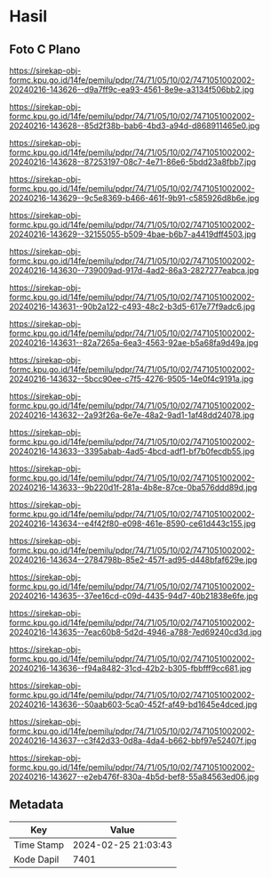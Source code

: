 # Hasil

## Foto C Plano

https://sirekap-obj-formc.kpu.go.id/14fe/pemilu/pdpr/74/71/05/10/02/7471051002002-20240216-143626--d9a7ff9c-ea93-4561-8e9e-a3134f506bb2.jpg

https://sirekap-obj-formc.kpu.go.id/14fe/pemilu/pdpr/74/71/05/10/02/7471051002002-20240216-143628--85d2f38b-bab6-4bd3-a94d-d868911465e0.jpg

https://sirekap-obj-formc.kpu.go.id/14fe/pemilu/pdpr/74/71/05/10/02/7471051002002-20240216-143628--87253197-08c7-4e71-86e6-5bdd23a8fbb7.jpg

https://sirekap-obj-formc.kpu.go.id/14fe/pemilu/pdpr/74/71/05/10/02/7471051002002-20240216-143629--9c5e8369-b466-461f-9b91-c585926d8b6e.jpg

https://sirekap-obj-formc.kpu.go.id/14fe/pemilu/pdpr/74/71/05/10/02/7471051002002-20240216-143629--32155055-b509-4bae-b6b7-a4419dff4503.jpg

https://sirekap-obj-formc.kpu.go.id/14fe/pemilu/pdpr/74/71/05/10/02/7471051002002-20240216-143630--739009ad-917d-4ad2-86a3-2827277eabca.jpg

https://sirekap-obj-formc.kpu.go.id/14fe/pemilu/pdpr/74/71/05/10/02/7471051002002-20240216-143631--90b2a122-c493-48c2-b3d5-617e77f9adc6.jpg

https://sirekap-obj-formc.kpu.go.id/14fe/pemilu/pdpr/74/71/05/10/02/7471051002002-20240216-143631--82a7265a-6ea3-4563-92ae-b5a68fa9d49a.jpg

https://sirekap-obj-formc.kpu.go.id/14fe/pemilu/pdpr/74/71/05/10/02/7471051002002-20240216-143632--5bcc90ee-c7f5-4276-9505-14e0f4c9191a.jpg

https://sirekap-obj-formc.kpu.go.id/14fe/pemilu/pdpr/74/71/05/10/02/7471051002002-20240216-143632--2a93f26a-6e7e-48a2-9ad1-1af48dd24078.jpg

https://sirekap-obj-formc.kpu.go.id/14fe/pemilu/pdpr/74/71/05/10/02/7471051002002-20240216-143633--3395abab-4ad5-4bcd-adf1-bf7b0fecdb55.jpg

https://sirekap-obj-formc.kpu.go.id/14fe/pemilu/pdpr/74/71/05/10/02/7471051002002-20240216-143633--9b220d1f-281a-4b8e-87ce-0ba576ddd89d.jpg

https://sirekap-obj-formc.kpu.go.id/14fe/pemilu/pdpr/74/71/05/10/02/7471051002002-20240216-143634--e4f42f80-e098-461e-8590-ce61d443c155.jpg

https://sirekap-obj-formc.kpu.go.id/14fe/pemilu/pdpr/74/71/05/10/02/7471051002002-20240216-143634--2784798b-85e2-457f-ad95-d448bfaf629e.jpg

https://sirekap-obj-formc.kpu.go.id/14fe/pemilu/pdpr/74/71/05/10/02/7471051002002-20240216-143635--37ee16cd-c09d-4435-94d7-40b21838e6fe.jpg

https://sirekap-obj-formc.kpu.go.id/14fe/pemilu/pdpr/74/71/05/10/02/7471051002002-20240216-143635--7eac60b8-5d2d-4946-a788-7ed69240cd3d.jpg

https://sirekap-obj-formc.kpu.go.id/14fe/pemilu/pdpr/74/71/05/10/02/7471051002002-20240216-143636--f94a8482-31cd-42b2-b305-fbbfff9cc681.jpg

https://sirekap-obj-formc.kpu.go.id/14fe/pemilu/pdpr/74/71/05/10/02/7471051002002-20240216-143636--50aab603-5ca0-452f-af49-bd1645e4dced.jpg

https://sirekap-obj-formc.kpu.go.id/14fe/pemilu/pdpr/74/71/05/10/02/7471051002002-20240216-143637--c3f42d33-0d8a-4da4-b662-bbf97e52407f.jpg

https://sirekap-obj-formc.kpu.go.id/14fe/pemilu/pdpr/74/71/05/10/02/7471051002002-20240216-143627--e2eb476f-830a-4b5d-bef8-55a84563ed06.jpg


## Metadata

| Key        | Value               |
| ---------- | ------------------- |
| Time Stamp | 2024-02-25 21:03:43 |
| Kode Dapil | 7401                |



